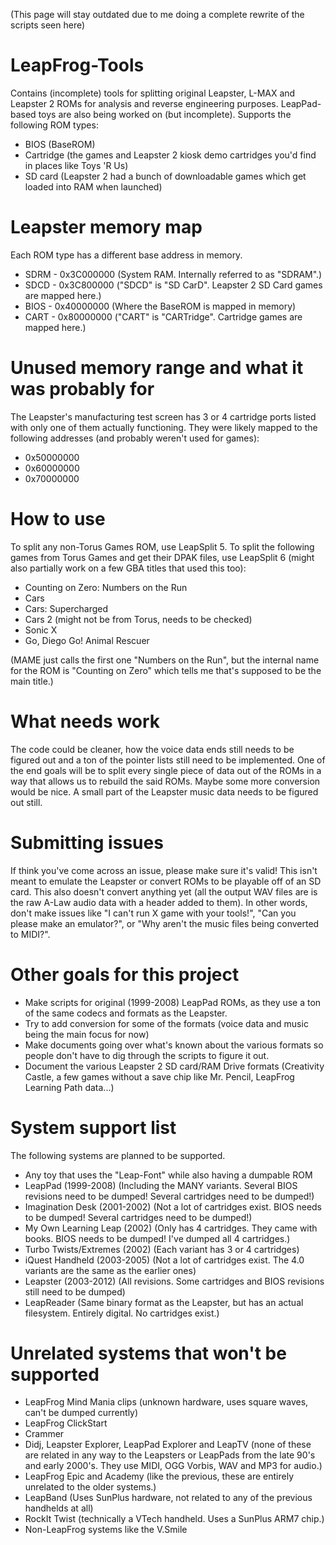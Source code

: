 (This page will stay outdated due to me doing a complete rewrite of the scripts seen here)

# LeapFrog-Tools
Contains (incomplete) tools for splitting original Leapster, L-MAX and Leapster 2 ROMs for analysis and reverse engineering purposes. LeapPad-based toys are also being worked on (but incomplete).
Supports the following ROM types:
- BIOS (BaseROM)
- Cartridge (the games and Leapster 2 kiosk demo cartridges you'd find in places like Toys 'R Us)
- SD card (Leapster 2 had a bunch of downloadable games which get loaded into RAM when launched)

# Leapster memory map
Each ROM type has a different base address in memory.
- SDRM - 0x3C000000 (System RAM. Internally referred to as "SDRAM".)
- SDCD - 0x3C800000 ("SDCD" is "SD CarD". Leapster 2 SD Card games are mapped here.)
- BIOS - 0x40000000 (Where the BaseROM is mapped in memory)
- CART - 0x80000000 ("CART" is "CARTridge". Cartridge games are mapped here.)

# Unused memory range and what it was probably for
The Leapster's manufacturing test screen has 3 or 4 cartridge ports listed with only one of them actually functioning. They were likely mapped to the following addresses (and probably weren't used for games):
- 0x50000000
- 0x60000000
- 0x70000000

# How to use
To split any non-Torus Games ROM, use LeapSplit 5. 
To split the following games from Torus Games and get their DPAK files, use LeapSplit 6 (might also partially work on a few GBA titles that used this too):
- Counting on Zero: Numbers on the Run
- Cars
- Cars: Supercharged
- Cars 2 (might not be from Torus, needs to be checked)
- Sonic X
- Go, Diego Go! Animal Rescuer

(MAME just calls the first one "Numbers on the Run", but the internal name for the ROM is "Counting on Zero" which tells me that's supposed to be the main title.)

# What needs work
The code could be cleaner, how the voice data ends still needs to be figured out and a ton of the pointer lists still need to be implemented. One of the end goals will be to split every single piece of data out of the ROMs in a way that allows us to rebuild the said ROMs.
Maybe some more conversion would be nice. A small part of the Leapster music data needs to be figured out still.

# Submitting issues
If think you've come across an issue, please make sure it's valid! This isn't meant to emulate the Leapster or convert ROMs to be playable off of an SD card. This also doesn't convert anything yet (all the output WAV files are is the raw A-Law audio data with a header added to them). 
In other words, don't make issues like "I can't run X game with your tools!", "Can you please make an emulator?", or "Why aren't the music files being converted to MIDI?".

# Other goals for this project
- Make scripts for original (1999-2008) LeapPad ROMs, as they use a ton of the same codecs and formats as the Leapster.
- Try to add conversion for some of the formats (voice data and music being the main focus for now)
- Make documents going over what's known about the various formats so people don't have to dig through the scripts to figure it out.
- Document the various Leapster 2 SD card/RAM Drive formats (Creativity Castle, a few games without a save chip like Mr. Pencil, LeapFrog Learning Path data...)


# System support list
The following systems are planned to be supported.
- Any toy that uses the "Leap-Font" while also having a dumpable ROM
- LeapPad (1999-2008) (Including the MANY variants. Several BIOS revisions need to be dumped! Several cartridges need to be dumped!)
- Imagination Desk (2001-2002) (Not a lot of cartridges exist. BIOS needs to be dumped! Several cartridges need to be dumped!)
- My Own Learning Leap (2002) (Only has 4 cartridges. They came with books. BIOS needs to be dumped! I've dumped all 4 cartridges.)
- Turbo Twists/Extremes (2002) (Each variant has 3 or 4 cartridges)
- iQuest Handheld (2003-2005) (Not a lot of cartridges exist. The 4.0 variants are the same as the earlier ones)
- Leapster (2003-2012) (All revisions. Some cartridges and BIOS revisions still need to be dumped)
- LeapReader (Same binary format as the Leapster, but has an actual filesystem. Entirely digital. No cartridges exist.)

# Unrelated systems that won't be supported
- LeapFrog Mind Mania clips (unknown hardware, uses square waves, can't be dumped currently)
- LeapFrog ClickStart
- Crammer
- Didj, Leapster Explorer, LeapPad Explorer and LeapTV (none of these are related in any way to the Leapsters or LeapPads from the late 90's and early 2000's. They use MIDI, OGG Vorbis, WAV and MP3 for audio.)
- LeapFrog Epic and Academy (like the previous, these are entirely unrelated to the older systems.)
- LeapBand (Uses SunPlus hardware, not related to any of the previous handhelds at all)
- RockIt Twist (technically a VTech handheld. Uses a SunPlus ARM7 chip.)
- Non-LeapFrog systems like the V.Smile
